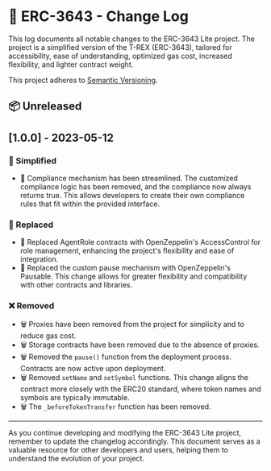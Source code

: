 # 🚀 ERC-3643 - Change Log

This log documents all notable changes to the ERC-3643 Lite project. The project is a simplified version of the T-REX (ERC-3643), tailored for accessibility, ease of understanding, optimized gas cost, increased flexibility, and lighter contract weight.

This project adheres to [Semantic Versioning](https://semver.org/spec/v2.0.0.html).

## 📦 Unreleased

## [1.0.0] - 2023-05-12

### 🧹 Simplified

- 🚀 Compliance mechanism has been streamlined. The customized compliance logic has been removed, and the compliance now always returns true. This allows developers to create their own compliance rules that fit within the provided interface.

### 🔄 Replaced

- 🔄 Replaced AgentRole contracts with OpenZeppelin's AccessControl for role management, enhancing the project's flexibility and ease of integration.
- 🔄 Replaced the custom pause mechanism with OpenZeppelin's Pausable. This change allows for greater flexibility and compatibility with other contracts and libraries.

### ❌ Removed

- 🗑️ Proxies have been removed from the project for simplicity and to reduce gas cost.
- 🗑️ Storage contracts have been removed due to the absence of proxies.
- 🗑️ Removed the `pause()` function from the deployment process. Contracts are now active upon deployment.
- 🗑️ Removed `setName` and `setSymbol` functions. This change aligns the contract more closely with the ERC20 standard, where token names and symbols are typically immutable.
- 🗑️ The `_beforeTokenTransfer` function has been removed.

---

As you continue developing and modifying the ERC-3643 Lite project, remember to update the changelog accordingly. This document serves as a valuable resource for other developers and users, helping them to understand the evolution of your project.